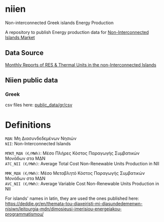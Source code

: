 # niien
Non-interconnected Greek islands Energy Production

A repository to publish Energy production data for [Non-Interconnected Islands Market](https://deddie.gr/en/themata-tou-diaxeiristi-mi-diasundedemenwn-nisiwn/agora-mdn/)
## Data Source

[Monthly Reports of RES & Thermal Units in the non-Interconnected Islands](https://deddie.gr/en/themata-tou-diaxeiristi-mi-diasundedemenwn-nisiwn/agora-mdn/stoixeia-ekkathariseon-kai-minaion-deltion-mdn/miniaia-deltia-ape-thermikis-paragogis/)

## Niien public data
### Greek
csv files here: [public_data/gr/csv](public_data/gr/csv)

# Definitions
`ΜΔΝ`: Μη Διασυνδεδεμένων Νησιών  
`NII`: Non-Interconnected Islands

`ΜΠΚΠ_ΜΔΝ (€/MWh)`: Μέσο Πλήρες Κόστος Παραγωγής Συμβατικών Μονάδων στα ΜΔΝ  
`ATC_NII (€/MWh)`: Average Total Cost Non-Renewable Units Production in NII

`ΜMΚ_ΜΔΝ (€/MWh)`: Μέσο Μεταβλητό Κόστος Παραγωγής Συμβατικών Μονάδων στα ΜΔΝ  
`AVC_NII (€/MWh)`: Average Variable Cost Non-Renewable Units Production in NII

For islands' names in latin, they are used the ones published here:
https://deddie.gr/en/themata-tou-diaxeiristi-mi-diasundedemenwn-nisiwn/leitourgia-mdn/dimosieusi-imerisiou-energeiakou-programmatismou/
